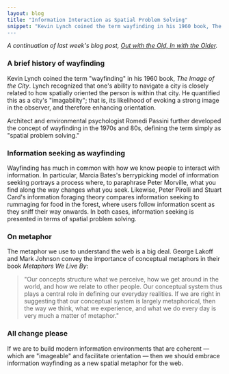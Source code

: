 ```yaml
---
layout: blog
title: "Information Interaction as Spatial Problem Solving"
snippet: "Kevin Lynch coined the term wayfinding in his 1960 book, The Image of the City. Lynch recognized that one's ability to navigate a city is closely related to how spatially oriented the person is within that city. He quantified this as a city's imagability; that is, its likelihood of evoking a strong image in the observer, and therefore enhancing orientation. Architect and environmental psychologist Romedi Passini further developed the concept of wayfinding in the 1970s and 80s, defining the term simply as spatial problem solving.
---
```


*A continuation of last week's blog post, [Out with the Old, In with the Older](http://tylertate.com/blog/2013/02/13/out-with-the-old-in-with-the-older.html).*

### A brief history of wayfinding
Kevin Lynch coined the term "wayfinding" in his 1960 book, *The Image of the City*. Lynch recognized that one's ability to navigate a city is closely related to how spatially oriented the person is within that city. He quantified this as a city's "imagability"; that is, its likelihood of evoking a strong image in the observer, and therefore enhancing orientation.

Architect and environmental psychologist Romedi Passini further developed the concept of wayfinding in the 1970s and 80s, defining the term simply as "spatial problem solving."

### Information seeking as wayfinding
Wayfinding has much in common with how we know people to interact with information. In particular, Marcia Bates's berrypicking model of information seeking portrays a process where, to paraphrase Peter Morville, what you find along the way changes what you seek. Likewise, Peter Pirolli and Stuart Card's information foraging theory compares information seeking to rummaging for food in the forest, where users follow information scent as they sniff their way onwards. In both cases, information seeking is presented in terms of spatial problem solving.

### On metaphor
The metaphor we use to understand the web is a big deal. George Lakoff and Mark Johnson convey the importance of conceptual metaphors in their book *Metaphors We Live By*: 

> "Our concepts structure what we perceive, how we get around in the world, and how we relate to other people. Our conceptual system thus plays a central role in defining our everyday realities. If we are right in suggesting that our conceptual system is largely metaphorical, then the way we think, what we experience, and what we do every day is very much a matter of metaphor."

### All change please
If we are to build modern information environments that are coherent — which are "imageable" and facilitate orientation — then we should embrace information wayfinding as a new spatial metaphor for the web.